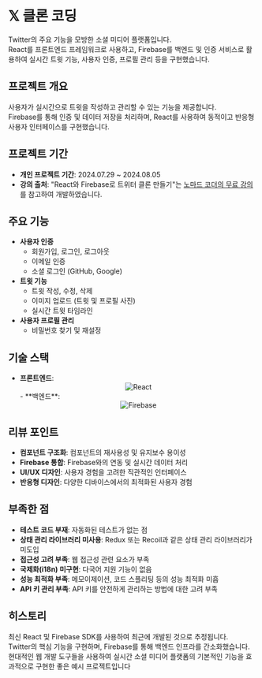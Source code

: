 # 𝕏 클론 코딩

Twitter의 주요 기능을 모방한 소셜 미디어 플랫폼입니다.<br>
React를 프론트엔드 프레임워크로 사용하고, Firebase를 백엔드 및 인증 서비스로 활용하여 실시간 트윗 기능, 사용자 인증, 프로필 관리 등을 구현했습니다.

## 프로젝트 개요

사용자가 실시간으로 트윗을 작성하고 관리할 수 있는 기능을 제공합니다.<br>
Firebase를 통해 인증 및 데이터 저장을 처리하며, React를 사용하여 동적이고 반응형 사용자 인터페이스를 구현했습니다.

## 프로젝트 기간

- **개인 프로젝트 기간**: 2024.07.29 ~ 2024.08.05
- **강의 출처**: "React와 Firebase로 트위터 클론 만들기"는 [노마드 코더의 무료 강의](https://nomadcoders.co/nwitter)를 참고하여 개발하였습니다.

## 주요 기능

- **사용자 인증**
  - 회원가입, 로그인, 로그아웃
  - 이메일 인증
  - 소셜 로그인 (GitHub, Google)
- **트윗 기능**
  - 트윗 작성, 수정, 삭제
  - 이미지 업로드 (트윗 및 프로필 사진)
  - 실시간 트윗 타임라인
- **사용자 프로필 관리**
  - 비밀번호 찾기 및 재설정

## 기술 스택

- **프론트엔드**:
  <div style="display: flex; gap: 10px; justify-content: center;">
    <img src="https://img.shields.io/badge/React-61DAFB?style=flat&logo=react&logoColor=white" alt="React"> 
  </div>
  - **백엔드**:
  <div style="display: flex; gap: 10px; justify-content: center;">
    <img src="https://img.shields.io/badge/Firebase-FFCA28?style=flat&logo=firebase&logoColor=white" alt="Firebase">
  </div>

## 리뷰 포인트

- **컴포넌트 구조화**: 컴포넌트의 재사용성 및 유지보수 용이성
- **Firebase 통합**: Firebase와의 연동 및 실시간 데이터 처리
- **UI/UX 디자인**: 사용자 경험을 고려한 직관적인 인터페이스
- **반응형 디자인**: 다양한 디바이스에서의 최적화된 사용자 경험

## 부족한 점
- **테스트 코드 부재**: 자동화된 테스트가 없는 점
- **상태 관리 라이브러리 미사용**: Redux 또는 Recoil과 같은 상태 관리 라이브러리가 미도입
- **접근성 고려 부족**: 웹 접근성 관련 요소가 부족
- **국제화(i18n) 미구현**: 다국어 지원 기능이 없음
- **성능 최적화 부족**: 메모이제이션, 코드 스플리팅 등의 성능 최적화 미흡
- **API 키 관리 부족**: API 키를 안전하게 관리하는 방법에 대한 고려 부족
  
## 히스토리
최신 React 및 Firebase SDK를 사용하여 최근에 개발된 것으로 추정됩니다.<br>
Twitter의 핵심 기능을 구현하며, Firebase를 통해 백엔드 인프라를 간소화했습니다.<br>
현대적인 웹 개발 도구들을 사용하여 실시간 소셜 미디어 플랫폼의 기본적인 기능을 효과적으로 구현한 좋은 예시 프로젝트입니다
